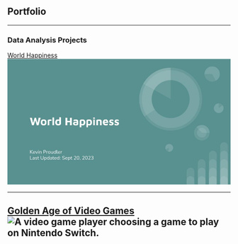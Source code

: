 ## Portfolio

---

### Data Analysis Projects

[World Happiness](/world_happiness_slides.md)
<img src="World Happiness.jpg?raw=true"/>

---

[Golden Age of Video Games](/golden_age_videogames.md)
<img src="https://assets.datacamp.com/production/project_1413/img/video_game.jpg" alt="A video game player choosing a game to play on Nintendo Switch.">
---

